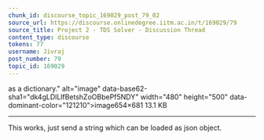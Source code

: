 ```yaml
---
chunk_id: discourse_topic_169029_post_79_02
source_url: https://discourse.onlinedegree.iitm.ac.in/t/169029/79
source_title: Project 2 - TDS Solver - Discussion Thread
content_type: discourse
tokens: 77
username: Jivraj
post_number: 79
topic_id: 169029
---
```


 as a dictionary." alt="image" data-base62-sha1="dk4gLDlLlfBetshZoOBbePf5NDY" width="480" height="500" data-dominant-color="121210">image654×681 13.1 KB

---

This works, just send a string which can be loaded as json object.

